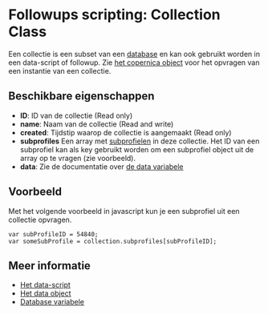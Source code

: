 # Followups scripting: Collection Class

Een collectie is een subset van een [database](./followups-scripting-database) en kan ook gebruikt worden 
in een data-script of followup. Zie [het copernica object](./followups-scripting-copernica) voor het opvragen
van een instantie van een collectie.

## Beschikbare eigenschappen

* **ID**: ID van de collectie (Read only)
* **name**: Naam van de collectie (Read and write)
* **created**: Tijdstip waarop de collectie is aangemaakt (Read only)
* **subprofiles** Een array met [subprofielen](./followups-scripting-data) in deze collectie. 
Het ID van een subprofiel kan als key gebruikt worden om een subprofiel object 
uit de array op te vragen (zie voorbeeld).
* **data**: Zie de documentatie over [de data variabele](./followups-scripting-data)

## Voorbeeld

Met het volgende voorbeeld in javascript kun je een subprofiel uit een 
collectie opvragen.

    var subProfileID = 54840;
    var someSubProfile = collection.subprofiles[subProfileID];

## Meer informatie
* [Het data-script](./followups-scripting)
* [Het data object](./followups-scripting-data)
* [Database variabele](./followups-scripting-database)
